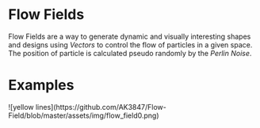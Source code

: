 <h1>Flow Fields</h1> 
<p>
  Flow Fields are a way to generate dynamic and visually interesting shapes and designs using <i>Vectors</i> to control the flow of particles in a given space. The position of particle is calculated pseudo randomly
  by the <i>Perlin Noise</i>.
  
</p>

<h1>Examples</h1>
<!-- ![Yellow Lines]([assests/img/flow_field0.png](https://github.com/AK3847/Flow-Field/blob/master/assets/img/flow_field0.png)https://github.com/AK3847/Flow-Field/blob/master/assets/img/flow_field0.png) -->
![yellow lines](https://github.com/AK3847/Flow-Field/blob/master/assets/img/flow_field0.png)

